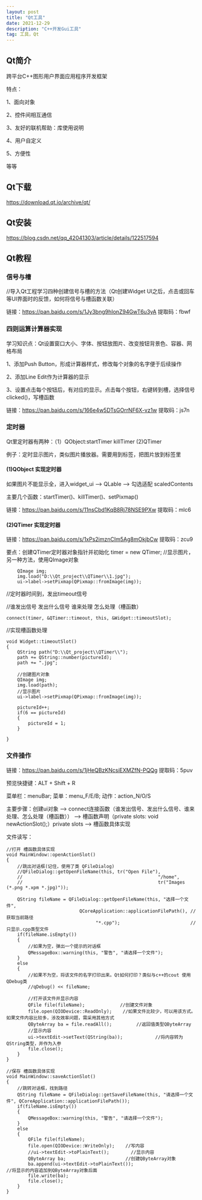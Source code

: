 ```yaml
---
layout: post
title: "Qt工具"
date: 2021-12-29
description: "C++开发Gui工具"
tag: 工具，Qt
---
```


## Qt简介
跨平台C++图形用户界面应用程序开发框架

特点：

1、面向对象

2、控件间相互通信

3、友好的联机帮助：库使用说明

4、用户自定义

5、方便性

等等

## Qt下载
https://download.qt.io/archive/qt/

## Qt安装
https://blog.csdn.net/qq_42041303/article/details/122517594

## Qt教程
### 信号与槽
//导入Qt工程学习四种创建信号与槽的方法（Qt创建Widget UI之后，点击或回车等UI界面时的反馈，如何将信号与槽函数关联）

链接：https://pan.baidu.com/s/1Jy3bng9hIonZ94GwT6u3yA
提取码：fbwf

### 四则运算计算器实现
学习知识点：Qt设置窗口大小、字体、按钮放图片、改变按钮背景色、容器、网格布局

1、添加Push Button，形成计算器样式，修改每个对象的名字便于后续操作

2、添加Line Edit作为计算器的显示

3、设置点击每个按钮后，有对应的显示。点击每个按钮，右键转到槽，选择信号clicked()，写槽函数

链接：https://pan.baidu.com/s/166e4w5DTsGOrrNF6X-vz1w
提取码：js7n

### 定时器
Qt里定时器有两种：（1）QObject:startTimer killTimer (2)QTimer

例子：定时显示图片，类似图片播放器。需要用到标签，把图片放到标签里

#### (1)QObject 实现定时器

如果图片不能显示全，进入widget_ui --> QLable --> 勾选适配 scaledContents

主要几个函数：startTimer()、killTimer()、setPixmap()

链接：https://pan.baidu.com/s/11nsCbd1KqB8Rj78NSE9PXw
提取码：mlc6

#### (2)QTimer 实现定时器
链接：https://pan.baidu.com/s/1xPs2imznCIm5Ag8mOkjbCw
提取码：zcu9

要点：创建QTimer定时器对象指针并初始化 timer = new QTimer;
//显示图片，另一种方法，使用QImage对象
```
    QImage img;
    img.load("D:\\Qt_project\\QTimer\\1.jpg");
    ui->label->setPixmap(QPixmap::fromImage(img));
```
//定时器时间到，发出timeout信号

//谁发出信号 发出什么信号 谁来处理 怎么处理（槽函数）
```    
connect(timer, &QTimer::timeout, this, &Widget::timeoutSlot);
```
//实现槽函数处理
```
void Widget::timeoutSlot()
{
    QString path("D:\\Qt_project\\QTimer\\");
    path += QString::number(pictureId);
    path += ".jpg";

    //创建图片对象
    QImage img;
    img.load(path);
    //显示图片
    ui->label->setPixmap(QPixmap::fromImage(img));

    pictureId++;
    if(6 == pictureId)
    {
        pictureId = 1;
    }

}
```

### 文件操作
链接：https://pan.baidu.com/s/1jHeQBzKNcsiEXMZfN-PQQg
提取码：5puv

预览快捷键：ALT + Shift + R

菜单栏：menuBar; 菜单：menu_F/E/B; 动作：action_N/O/S

主要步骤：创建ui对象 --> connect连接函数（谁发出信号、发出什么信号、谁来处理、怎么处理（槽函数）） --> 槽函数声明（private slots:
    void newActionSlot();）private slots --> 槽函数具体实现

文件读写：
```
//打开 槽函数具体实现
void MainWindow::openActionSlot()
{
    //跳出对话框(记住，使用了类 QFileDialog)
    //QFileDialog::getOpenFileName(this, tr("Open File"),
    //                                                  "/home",
    //                                                  tr("Images (*.png *.xpm *.jpg)"));

    QString fileName = QFileDialog::getOpenFileName(this, "选择一个文件",
                           QCoreApplication::applicationFilePath(), //获取当前路径
                                 "*.cpp");                          //只显示.cpp类型文件
    if(fileName.isEmpty())
    {
        //如果为空，弹出一个提示的对话框
        QMessageBox::warning(this, "警告", "请选择一个文件");
    }
    else
    {
        //如果不为空，将该文件的名字打印出来。Qt如何打印？类似与c++的cout 使用QDebug类
        //qDebug() << fileName;

        //打开该文件并显示内容
        QFile file(fileName);             //创建文件对象
        file.open(QIODevice::ReadOnly);    //如果文件比较少，可以用该方式。如果文件内容比较多，涉及效率问题，需采用其他方式
        QByteArray ba = file.readAll();         //返回值类型QByteArray
        //显示内容
        ui->textEdit->setText(QString(ba));            //将内容转为QString类型，并作为入参
        file.close();
    }
}

//保存 槽函数具体实现
void MainWindow::saveActionSlot()
{
    //跳转对话框，找到路径
    QString fileName = QFileDialog::getSaveFileName(this, "请选择一个文件", QCoreApplication::applicationFilePath());
    if(fileName.isEmpty())
    {
        QMessageBox::warning(this, "警告", "请选择一个文件");
    }
    else
    {
        QFile file(fileName);
        file.open(QIODevice::WriteOnly);    //写内容
        //ui->textEdit->toPlainText();        //显示内容
        QByteArray ba;                      //创建QByteArray对象
        ba.append(ui->textEdit->toPlainText());                        //将显示的内容追加到QByteArray对象后面
        file.write(ba);
        file.close();
    }
}
```
